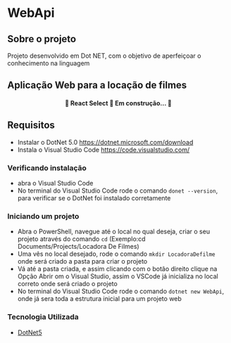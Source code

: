 # WebApi

## Sobre o projeto
Projeto desenvolvido em Dot NET, com o objetivo de aperfeiçoar o conhecimento na linguagem

## Aplicação Web para a locação de filmes

<h4 align="center">
  🚧  React Select 🚀 Em construção...  🚧
</h4>

## Requisitos

- Instalar o DotNet 5.0
  <https://dotnet.microsoft.com/download>
- Instala o Visual Studio Code
  <https://code.visualstudio.com/>

### Verificando instalação 

- abra o Visual Studio Code
- No terminal do Visual Studio Code rode o comando `donet --version`, para verificar se o DotNet foi instalado corretamente

### Iniciando um projeto
- Abra o PowerShell, navegue até o local no qual deseja, criar o seu projeto através do comando `cd` (Exemplo:cd Documents/Projects/Locadora De Filmes)
- Uma vês no local desejado, rode o comando `mkdir LocadoraDefilme` onde será criado a pasta para criar o projeto
- Vá até a pasta criada, e assim clicando com o botão direito clique na Opção Abrir om o Visual Studio, assim o VSCode já inicializa no local correto onde será criado o projeto
- No terminal do Visual Studio Code rode o comando `dotnet new WebApi`, onde já sera toda a estrutura inicial para um projeto web
  

### Tecnologia Utilizada
- [DotNet5](https://dotnet.microsoft.com/)


